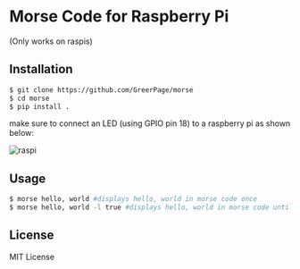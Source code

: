 # Morse Code for Raspberry Pi

(Only works on raspis)


## Installation
```bash
$ git clone https://github.com/GreerPage/morse
$ cd morse
$ pip install .
```
make sure to connect an LED (using GPIO pin 18) to a raspberry pi as shown below:

![raspi](https://greerpage.com/static/images/raspidiagram.png)

## Usage
```bash
$ morse hello, world #displays hello, world in morse code once
$ morse hello, world -l true #displays hello, world in morse code until loop is stopped 
```

## License
MIT License
